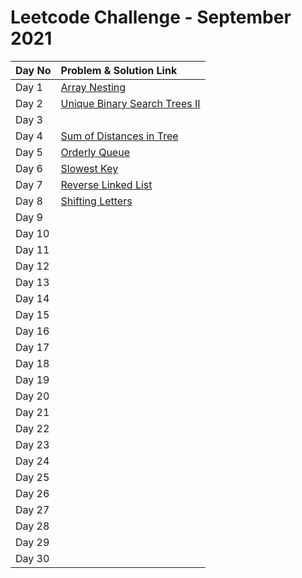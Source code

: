 # Leetcode Challenge - September 2021

| Day No | Problem & Solution Link |
| :--- | :--- |
| Day 1 | [Array Nesting](../../difficulty-based-problem-index/leetcode-medium/leetcode-565-array-nesting.md) |
| Day 2 | [Unique Binary Search Trees II](../../difficulty-based-problem-index/leetcode-medium/leetcode-95-unique-binary-search-trees-ii.md) |
| Day 3 |  |
| Day 4 | [Sum of Distances in Tree](../../difficulty-based-problem-index/leetcode-hard/leetcode-834-sum-of-distances-in-tree.md) |
| Day 5 | [Orderly Queue](../../difficulty-based-problem-index/leetcode-hard/leetcode-899-orderly-queue.md) |
| Day 6 | [Slowest Key](../../difficulty-based-problem-index/leetcode-easy/leetcode-1629-slowest-key.md) |
| Day 7 | [Reverse Linked List](../../difficulty-based-problem-index/leetcode-easy/leetcode-206-reverse-linked-list.md) |
| Day 8 | [Shifting Letters](../../difficulty-based-problem-index/leetcode-medium/leetcode-848-shifting-letters.md) |
| Day 9 |  |
| Day 10 |  |
| Day 11 |  |
| Day 12 |  |
| Day 13 |  |
| Day 14 |  |
| Day 15 |  |
| Day 16 |  |
| Day 17 |  |
| Day 18 |  |
| Day 19 |  |
| Day 20 |  |
| Day 21 |  |
| Day 22 |  |
| Day 23 |  |
| Day 24 |  |
| Day 25 |  |
| Day 26 |  |
| Day 27 |  |
| Day 28 |  |
| Day 29 |  |
| Day 30 |  |

